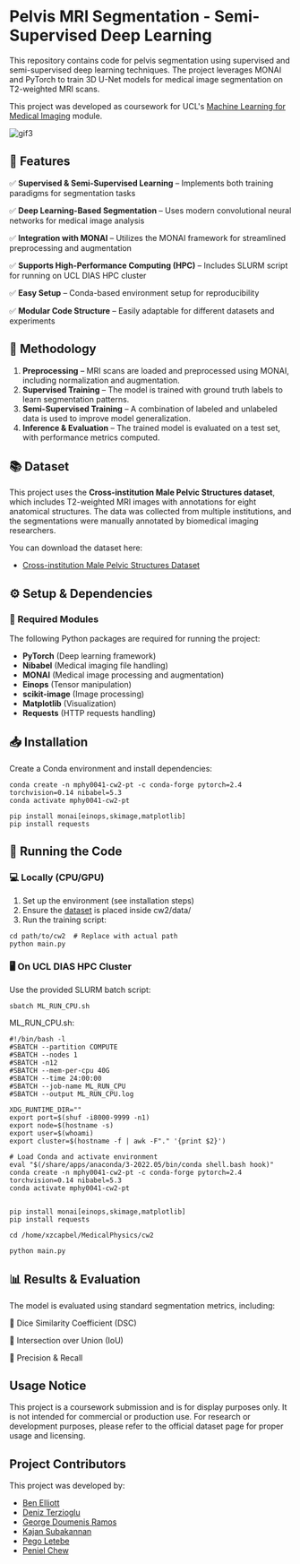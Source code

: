 # Pelvis MRI Segmentation - Semi-Supervised Deep Learning

This repository contains code for pelvis segmentation using supervised and semi-supervised deep learning techniques. The project leverages MONAI and PyTorch to train 3D U-Net models for medical image segmentation on T2-weighted MRI scans.

This project was developed as coursework for UCL's [Machine Learning for Medical Imaging](https://github.com/YipengHu/MPHY0041) module.

![gif3](https://github.com/d-eniz/mphy0041-pelvis-segmentation/blob/main/Supervised_learning/output/examples/sample_1_batch_1_mode_2.gif?raw=true)

## 📌 Features

✅ **Supervised & Semi-Supervised Learning** – Implements both training paradigms for segmentation tasks

✅ **Deep Learning-Based Segmentation** – Uses modern convolutional neural networks for medical image analysis

✅ **Integration with MONAI** – Utilizes the MONAI framework for streamlined preprocessing and augmentation

✅ **Supports High-Performance Computing (HPC)** – Includes SLURM script for running on UCL DIAS HPC cluster

✅ **Easy Setup** – Conda-based environment setup for reproducibility

✅ **Modular Code Structure** – Easily adaptable for different datasets and experiments

## 🧪 Methodology

1. **Preprocessing** – MRI scans are loaded and preprocessed using MONAI, including normalization and augmentation.
2. **Supervised Training** – The model is trained with ground truth labels to learn segmentation patterns.
3. **Semi-Supervised Training** – A combination of labeled and unlabeled data is used to improve model generalization.
4. **Inference & Evaluation** – The trained model is evaluated on a test set, with performance metrics computed.

## 📚 Dataset

This project uses the **Cross-institution Male Pelvic Structures dataset**, which includes T2-weighted MRI images with annotations for eight anatomical structures. The data was collected from multiple institutions, and the segmentations were manually annotated by biomedical imaging researchers.

You can download the dataset here:
- [Cross-institution Male Pelvic Structures Dataset](https://zenodo.org/records/7013610)

## ⚙️ Setup & Dependencies

### 📂 Required Modules

The following Python packages are required for running the project:

- **PyTorch** (Deep learning framework)
- **Nibabel** (Medical imaging file handling)
- **MONAI** (Medical image processing and augmentation)
- **Einops** (Tensor manipulation)
- **scikit-image** (Image processing)
- **Matplotlib** (Visualization)
- **Requests** (HTTP requests handling)

## 📥 Installation

Create a Conda environment and install dependencies:

```shell
conda create -n mphy0041-cw2-pt -c conda-forge pytorch=2.4 torchvision=0.14 nibabel=5.3
conda activate mphy0041-cw2-pt

pip install monai[einops,skimage,matplotlib]
pip install requests
```

## 🚀 Running the Code

### 💻 Locally (CPU/GPU)

1. Set up the environment (see installation steps)
2. Ensure the [dataset](https://zenodo.org/records/7013610) is placed inside cw2/data/
3. Run the training script:

```shell
cd path/to/cw2  # Replace with actual path
python main.py
```

### 🖥️ On UCL DIAS HPC Cluster

Use the provided SLURM batch script:

```
sbatch ML_RUN_CPU.sh
```

ML_RUN_CPU.sh:

```shell
#!/bin/bash -l
#SBATCH --partition COMPUTE
#SBATCH --nodes 1
#SBATCH -n12
#SBATCH --mem-per-cpu 40G
#SBATCH --time 24:00:00
#SBATCH --job-name ML_RUN_CPU
#SBATCH --output ML_RUN_CPU.log

XDG_RUNTIME_DIR=""
export port=$(shuf -i8000-9999 -n1)
export node=$(hostname -s)
export user=$(whoami)
export cluster=$(hostname -f | awk -F"." '{print $2}')

# Load Conda and activate environment
eval "$(/share/apps/anaconda/3-2022.05/bin/conda shell.bash hook)"
conda create -n mphy0041-cw2-pt -c conda-forge pytorch=2.4 torchvision=0.14 nibabel=5.3
conda activate mphy0041-cw2-pt


pip install monai[einops,skimage,matplotlib]
pip install requests

cd /home/xzcapbel/MedicalPhysics/cw2

python main.py
```

## 📊 Results & Evaluation

The model is evaluated using standard segmentation metrics, including:

📌 Dice Similarity Coefficient (DSC)

📌 Intersection over Union (IoU)

📌 Precision & Recall

## Usage Notice

This project is a coursework submission and is for display purposes only. It is not intended for commercial or production use. For research or development purposes, please refer to the official dataset page for proper usage and licensing.

## Project Contributors

This project was developed by:

- [Ben Elliott](https://github.com/Ben-elliot27)
- [Deniz Terzioglu](https://github.com/d-eniz)
- [George Doumenis Ramos](https://github.com/georgedoumenisramos)
- [Kajan Subakannan](https://github.com/KajanGH)
- [Pego Letebe](https://github.com/PgStar1)
- [Peniel Chew](https://github.com/penielc173)
